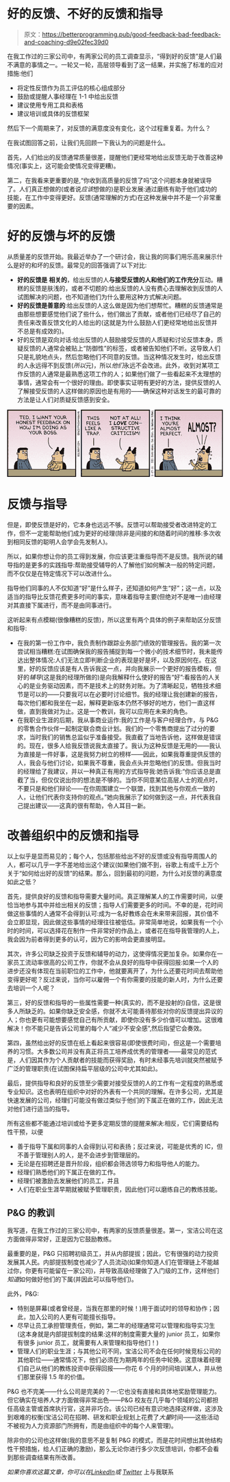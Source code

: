 # 好的反馈、不好的反馈和指导

> 原文：<https://betterprogramming.pub/good-feedback-bad-feedback-and-coaching-d9e02fec39d0>

在我工作过的三家公司中，有两家公司的员工调查显示，“得到好的反馈”是人们最不满意的事情之一。一轮又一轮，高层领导看到了这一结果，并实施了标准的应对措施:他们

*   将定性反馈作为员工评估的核心组成部分
*   鼓励或提醒人事经理在 1-1 中给出反馈
*   建议使用专用工具和表格
*   建议培训或具体的反馈框架

然后下一个周期来了，对反馈的满意度没有变化，这个过程重复着。为什么？

在我试图回答之前，让我们先回顾一下我认为的问题是什么。

首先，人们给出的反馈通常质量很差，提醒他们更经常地给出反馈无助于改善这种情况(事实上，这可能会使情况变得更糟)。

第二，在我看来更重要的是,“你收到高质量的反馈了吗”这个问题本身就被误导了。人们真正想做的(或者说*应该*想做的)是职业发展:通过磨练有助于他们成功的技能，在工作中变得更好。反馈(通常理解的方式)在这种发展中并不是一个非常重要的因素。

# 好的反馈与坏的反馈

从质量差的反馈开始。我最近举办了一个研讨会，我让我的同事们用乐高来展示什么是好的和坏的反馈。最常见的回答强调了以下对比:

*   **好的反馈是** **相关的**，给出反馈的人**与接受反馈的人和他们的工作充分**互动。糟糕的反馈是肤浅的，或者不切题的:给出反馈的人没有费心去理解收到反馈的人试图解决的问题，也不知道他们为什么要用这种方式解决问题。
*   **好的反馈是善意的**:给出反馈的人这么做是因为他们想帮忙。糟糕的反馈通常是由那些想要感觉他们说了些什么，他们做出了贡献，或者他们已经尽了自己的责任来改善反馈文化的人给出的(这就是为什么鼓励人们更经常地给出反馈并不总是有成效的)。
*   好的反馈是双向对话:给出反馈的人鼓励接受反馈的人质疑和讨论反馈本身。质疑反馈的人通常会被贴上“防御性”的标签，或者被告知他们不听。这导致人们只是礼貌地点头，然后忽略他们不同意的反馈。当这种情况发生时，给出反馈的人永远得不到反馈(*所以*元)，所以*他们*永远不会改进。此外，收到对某项工作反馈的人通常是最熟悉这项工作的人；如果他们做了一些看起来不太理想的事情，通常会有一个很好的理由。即使事实证明有更好的方法，提供反馈的人了解接受反馈的人这样做的原因也是有用的——确保这种对话发生的最可靠的方法是让人们对质疑反馈感到安全。

![](img/122aa90caaf38fe073d8a96fbc4b13a2.png)

# 反馈与指导

但是，即使反馈是好的，它本身也远远不够。反馈可以帮助接受者改进特定的工作，但不一定能帮助他们成为更好的经理(除非是间接的和随着时间的推移:多次收到相同反馈的聪明人会学会先发制人)。

所以，如果你想让你的员工得到发展，你应该更注重指导而不是反馈。我所说的辅导指的是更多的实践指导:帮助接受辅导的人了解他们如何解决一般的特定问题，而不仅仅是在特定情况下可以改进什么。

指导他们同事的人不仅知道“好”是什么样子，还知道如何产生“好”；这一点，以及适当的指导比反馈花费更多时间的事实，意味着指导主要(但绝对不是唯一)由经理对其直接下属进行，而不是由同事进行。

这听起来有点模糊(很像糟糕的反馈)，所以这里有两个具体的例子来帮助区分反馈和指导:

*   在我的第一份工作中，我负责制作跟踪业务部门绩效的管理报告。我的第一次尝试相当糟糕:在试图确保我的报告捕捉到每一个微小的技术细节时，我未能传达出整体情况:人们无法立即判断企业的表现是好是坏，以及原因何在。在这里，好的反馈应该是有人告诉我这一点，并向我展示一个更好的报告模板，但好的*辅导*(这是我的经理所做的)是向我解释什么使好的报告“好”:看报告的人关心的是业务驱动因素，而不是技术上的财务对账。为了清晰起见，牺牲技术细节是可以的——只要我可以在必要时讨论细节。我的经理让我创建新的报告，每次他们都和我坐在一起，解释更新版本仍然不够好的地方，他们一直这样做，直到我做对为止。这是一个教训，我可以应用在未来的角色。
*   在我职业生涯的后期，我从事商业运作:我的工作是与客户经理合作，与 P&G 的零售合作伙伴一起制定联合商业计划。我们的一个零售商提出了过分的要求，当时我们的销售总监似乎准备接受。我直截了当地告诉他，这样做是错误的。现在，很多人给我反馈说我太直接了。我认为这种反馈是无用的——我认为直接是一件好事，这是我努力树立的榜样——因此，如果我尊重提供反馈的人，我会与他们讨论，如果我不尊重，我会点头并忽略他们的反馈。但我当时的经理给了我建议，并以一种真正有用的方式指导我:她告诉我:“你应该总是直截了当，但仅仅说出你的想法是不够的。当你不同意某位高层人士的观点时，不要只是和他们辩论——在你周围建立一个联盟，找到其他与你观点一致的人，让他们代表你支持你的观点。”她向我展示了如何做到这一点，并代表我自己提出建议——这真的很有帮助，令人耳目一新。

# 改善组织中的反馈和指导

以上似乎是显而易见的；每个人，包括那些给出不好的反馈或没有指导周围人的人，都可以几乎一字不差地给出这个建议(如果他们做不到，谷歌上有成千上万个关于“如何给出好的反馈”的结果。那么，回到最初的问题，为什么对反馈的满意度如此之低？

首先，提供良好的反馈和指导需要大量时间。真正理解某人的工作需要时间，以便恰当地参与其中并给出相关的反馈；指导人们需要更多的时间。不幸的是，花时间做这些事情的人通常不会得到认可:成为一名好教练会在未来带来回报，其价值不会立即显现，因此做这些事情的经理往往被低估。非常简单地说，如果我有一个小时的时间，可以选择花在制作一件非常好的作品上，或者花在指导我管理的人上，我会因为前者得到更多的认可，因为它的影响会更直接明显。

其次，许多公司缺乏投资于反馈和辅导的动力，这使得情况更加复杂。如果你在一家员工流动率很高的公司工作，你就不会从良好的指导中获得回报:如果一个人的进步还没有体现在当前职位的工作中，他就要离开了，为什么还要花时间去帮助他变得更好呢？反过来说，当你可以雇佣一个有你需要的技能的新人时，为什么还要去培训一个人呢？

第三，好的反馈和指导的一些属性需要一种(真实的，而不是投射的)自信，这是很多人所缺乏的。如果你缺乏安全感，你就不太可能善待那些对你的反馈提出异议的人；你也更有可能想要感觉自己有所贡献，即使你没有多少价值可以增加。这很难解决！你不能只是告诉公司里的每个人“减少不安全感”,然后指望它会奏效。

第四，虽然给出好的反馈在纸上看起来很容易(即使很费时间)，但这是一个需要培养的习惯。大多数公司并没有真正将员工培养成优秀的管理者——最常见的范式是，人们因其作为个人贡献者的技能而获得奖励，有时未经事先培训就突然被赋予广泛的管理职责(在试图保持扁平层级的公司中尤其如此)。

最后，提供指导和良好的反馈至少需要对接受反馈的人的工作有一定程度的熟悉或专业知识。这也表明在组织中对好的外表有一个共同的理解。在许多公司，尤其是快速发展的公司，经理们可能没有做过类似于他们的下属正在做的工作，因此无法对他们进行适当的指导。

所有这些都不能通过培训或给予更多定期反馈的提醒来解决:相反，它们需要结构性干预，以便

*   善于指导下属和同事的人会得到认可和表扬；反过来说，可能是优秀的 IC，但不善于管理别人的人，是不会进步到管理层的。
*   无论是在招聘还是晋升阶段，组织都会筛选领导力和指导他人的能力。
*   经理们熟悉他们的下属正在做的工作。
*   经理们被激励去发展他们的员工，并且
*   人们在职业生涯早期就被赋予管理职责，因此他们可以磨练自己的教练技能。

## P&G 的教训

我写道，在我工作过的三家公司中，有两家的反馈质量很差。第一，宝洁公司在这方面做得非常好，正是因为它鼓励教练。

最重要的是，P&G 只招聘初级员工，并从内部提拔；因此，它有很强的动力投资发展其人民。内部提拔制度也减少了人员流动(如果你知道人们在管理链上不能越过你，你更有可能留在一家公司)，并导致高级经理做了入门级的工作，这样他们*知道*如何做好他们的下属(并因此可以指导他们)。

此外，P&G:

*   特别是屏幕(或者曾经是，当我在那里的时候！)用于面试时的领导和协作；因此，加入公司的人更有可能擅长指导。
*   尽早让员工承担管理责任，例如，第二年的经理通常可以管理和指导实习生(这本身就是内部提拔制度的结果:这样的制度需要大量的 junior 员工，如果你有很多 junior 员工，就需要有人来管理和指导他们！)
*   管理人们的职业生涯；与其他公司不同，宝洁公司不会在任何时候竞标公司的其他职位——通常情况下，他们必须在为期两年的任务中轮换。这意味着经理们自己从他们的教练投资中获得回报——你花 6 个月的时间培训某人，并从他们那里获得 1.5 年的价值。

P&G 也不完美——什么公司是完美的？—:它也没有直接和具体地奖励管理能力。但它确实在培养人才方面做得非常出色——P&G 校友在几乎每个领域的公司都担任高级主管或首席执行官，这并非巧合。该公司已经有意识地选择这样做，这涉及到艰难的权衡(宝洁公司在招聘、研发和职业规划上花费了*大量*时间——这些活动不被视为人力资源部门所拥有，而是由组织中的每个人来管理)。

除非你的公司也这样做(我的意思不是复制 P&G 的模式，而是花时间想出其他结构性干预措施，给人们正确的激励)，那么无论你进行多少次反馈培训，你都不会看到那些调查结果有所改善。

*如果你喜欢这篇文章，你可以在*[*LinkedIn*](https://www.linkedin.com/in/acatsambas/)*或* [*Twitter*](https://twitter.com/ArisXK) 上与我联系